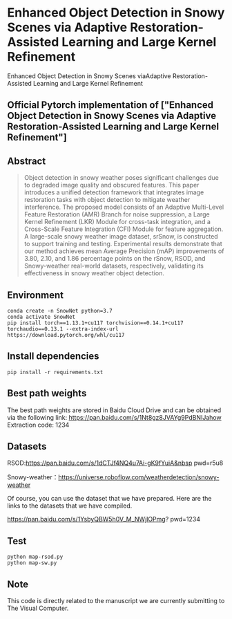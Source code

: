 
# Enhanced Object Detection in Snowy Scenes via Adaptive Restoration-Assisted Learning and Large Kernel Refinement
Enhanced Object Detection in Snowy Scenes viaAdaptive Restoration-Assisted Learning and Large Kernel Refinement

## Official Pytorch implementation of ["Enhanced Object Detection in Snowy Scenes via Adaptive Restoration-Assisted Learning and Large Kernel Refinement"]

## Abstract
> Object detection in snowy weather poses significant challenges due to degraded image quality and obscured features. This paper introduces a unified detection framework that integrates image restoration tasks with object detection to mitigate weather interference. The proposed model consists of an Adaptive Multi-Level Feature Restoration (AMR) Branch for noise suppression, a Large Kernel Refinement (LKR) Module for cross-task integration, and a Cross-Scale Feature Integration (CFI) Module for feature aggregation. A large-scale snowy weather image dataset, srSnow, is constructed to support training and testing. Experimental results demonstrate that our method achieves mean Average Precision (mAP) improvements of 3.80, 2.10, and 1.86 percentage points on the rSnow, RSOD, and Snowy-weather real-world datasets, respectively, validating its effectiveness in snowy weather object detection.
## Environment
```
conda create -n SnowNet python=3.7
conda activate SnowNet
pip install torch==1.13.1+cu117 torchvision==0.14.1+cu117 torchaudio==0.13.1 --extra-index-url https://download.pytorch.org/whl/cu117
```

## Install dependencies
```
pip install -r requirements.txt
```

## Best path weights
The best path weights are stored in Baidu Cloud Drive and can be obtained via the following link: https://pan.baidu.com/s/1Nt8gz8JVAYg9PdBNIJahow
Extraction code: 1234

## Datasets
RSOD:https://pan.baidu.com/s/1dCTJf4NQ4u7Ai-gK9fYuiA&nbsp
pwd=r5u8


Snowy-weather：https://universe.roboflow.com/weatherdetection/snowy-weather

Of course, you can use the dataset that we have prepared.
Here are the links to the datasets that we have compiled.

https://pan.baidu.com/s/1YsbyQBW5h0V_M_NWjlOPmg?
pwd=1234

## Test

```
python map-rsod.py
python map-sw.py
```
## Note
This code is directly related to the manuscript we are currently submitting to The Visual Computer.

